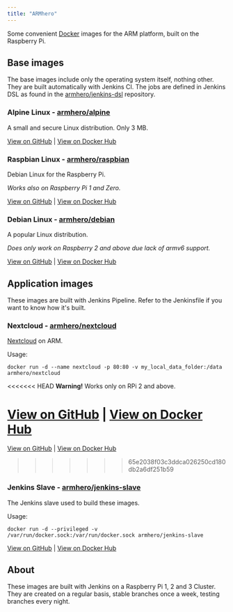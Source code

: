 ```yaml
---
title: "ARMhero"
---
```

Some convenient [Docker](http://docker.com) images for the ARM platform, built on the Raspberry Pi.

## Base images

The base images include only the operating system itself, nothing other. They are built automatically with Jenkins CI. The jobs are defined in Jenkins DSL as found in the [armhero/jenkins-dsl](https://github.com/armhero/jenkins-dsl) repository.

### Alpine Linux - [armhero/alpine](https://github.com/armhero/alpine)

A small and secure Linux distribution. Only 3 MB.

[View on GitHub](https://github.com/armhero/alpine) | [View on Docker Hub](https://hub.docker.com/r/armhero/alpine/)

### Raspbian Linux - [armhero/raspbian](https://github.com/armhero/raspbian)

Debian Linux for the Raspberry Pi.

*Works also on Raspberry Pi 1 and Zero.*

[View on GitHub](https://github.com/armhero/raspbian) | [View on Docker Hub](https://hub.docker.com/r/armhero/raspbian/)

### Debian Linux - [armhero/debian](https://github.com/armhero/debian)

A popular Linux distribution.

*Does only work on Raspberry 2 and above due lack of armv6 support.*

[View on GitHub](https://github.com/armhero/debian) | [View on Docker Hub](https://hub.docker.com/r/armhero/debian/)

## Application images

These images are built with Jenkins Pipeline. Refer to the Jenkinsfile if you want to know how it's built.

### Nextcloud - [armhero/nextcloud](https://github.com/armhero/nextcloud)

[Nextcloud](http://nextcloud.com) on ARM.

Usage:
```
docker run -d --name nextcloud -p 80:80 -v my_local_data_folder:/data armhero/nextcloud
```

<<<<<<< HEAD
**Warning!** Works only on RPi 2 and above.

[View on GitHub](https://github.com/armhero/nextcloud) | [View on Docker Hub](https://hub.ocker.com/r/armhero/nextcloud/)
=======
[View on GitHub](https://github.com/armhero/nextcloud) | [View on Docker Hub](https://hub.docker.com/r/armhero/nextcloud/)
>>>>>>> 65e2038f03c3ddca026250cd180db2a6df251b59

### Jenkins Slave - [armhero/jenkins-slave](https://github.com/armhero/jenkins-slave)

The Jenkins slave used to build these images.

Usage:
```
docker run -d --privileged -v /var/run/docker.sock:/var/run/docker.sock armhero/jenkins-slave
```

[View on GitHub](https://github.com/armhero/jenkins-slave) | [View on Docker Hub](https://hub.docker.com/r/armhero/jenkins-slave/)

## About

These images are built with Jenkins on a Raspberry Pi 1, 2 and 3 Cluster. They are created on a regular basis, stable branches once a week, testing branches every night.
